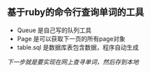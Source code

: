 ## 基于ruby的命令行查询单词的工具
* Queue 是自己写的队列工具
* Page 是可以获取下一页的所有page对象
* table.sql 是数据库表包含数据，程序自动生成


*下一步就是要实现在网上查寻单词，然后存到本地*
